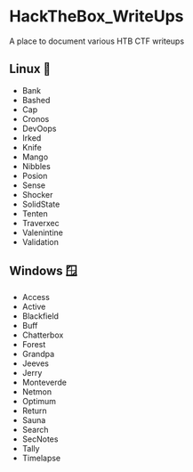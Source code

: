 # HackTheBox_WriteUps

A place to document various HTB CTF writeups

## Linux 🐧

- Bank
- Bashed
- Cap
- Cronos
- DevOops
- Irked
- Knife
- Mango
- Nibbles
- Posion
- Sense
- Shocker
- SolidState
- Tenten
- Traverxec
- Valenintine
- Validation

## Windows 🪟

- Access
- Active
- Blackfield
- Buff
- Chatterbox
- Forest
- Grandpa
- Jeeves
- Jerry
- Monteverde
- Netmon
- Optimum
- Return
- Sauna
- Search
- SecNotes
- Tally
- Timelapse
